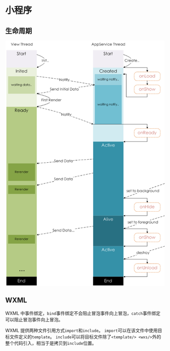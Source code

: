 # 小程序

## 生命周期

![生命周期](./assets/miniProgramLifecycle.png)

## WXML

WXML 中事件绑定，`bind`事件绑定不会阻止冒泡事件向上冒泡，`catch`事件绑定可以阻止冒泡事件向上冒泡。

WXML 提供两种文件引用方式`import`和`include`。
`import`可以在该文件中使用目标文件定义的`template`。
`include`可以将目标文件除了`<template/> <wxs/>`外的整个代码引入，相当于是拷贝到`include`位置。